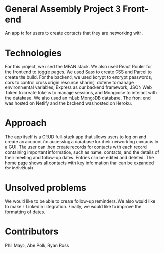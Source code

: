# General Assembly Project 3 Front-end
An app to for users to create contacts that they are networking with.

# Technologies
For this project, we used the MEAN stack. We also used React Router for the front end to toggle pages. We used Sass to create CSS and Parcel to create the build. For the backend, we used bcrypt to encrypt passwords, cors to control cross origin resource sharing, dotenv to manage environmental variables, Express as our backend framework, JSON Web Token to create tokens to manage sessions, and Mongoose to interact with the database. We also used an mLab MongoDB database. The front end was hosted on Netlify and the backend was hosted on Heroku.

# Approach
The app itself is a CRUD full-stack app that allows users to log on and create an account for accessing a database for their networking contacts in a GUI. The user can then create records for contacts with each record containing important information, such as name, contacts, and the details of their meeting and follow-up dates. Entries can be edited and deleted. The home page shows all contacts with key information that can be expanded for individuals.

# Unsolved problems
We would like to be able to create follow-up reminders. We also would like to make a LinkedIn integration. Finally, we would like to improve the formatting of dates.

# Contributors
Phil Mayo, Abe Polk, Ryan Ross